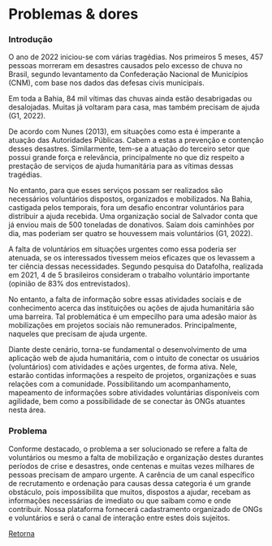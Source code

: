 # Problemas & dores

### Introdução

O ano de 2022 iniciou-se com várias tragédias. Nos primeiros 5 meses, 457 pessoas morreram em desastres causados pelo excesso de chuva no Brasil, segundo levantamento da Confederação Nacional de Municípios (CNM), com base nos dados das defesas civis municipais.

Em toda a Bahia, 84 mil vítimas das chuvas ainda estão desabrigadas ou desalojadas. Muitas já voltaram para casa, mas também precisam de ajuda (G1, 2022).

De acordo com Nunes (2013), em situações como esta é imperante a atuação das Autoridades Públicas. Cabem a estas a prevenção e contenção desses desastres. Similarmente, tem-se a atuação do terceiro setor que possui grande força e relevância, principalmente no que diz respeito a prestação de serviços de ajuda humanitária para as vítimas dessas tragédias.

No entanto, para que esses serviços possam ser realizados são necessários voluntários dispostos, organizados e mobilizados. Na Bahia, castigada pelos temporais, fora um desafio encontrar voluntários para distribuir a ajuda recebida. Uma organização social de Salvador conta que já enviou mais de 500 toneladas de donativos. Saíam dois caminhões por dia, mas poderiam ser quatro se houvessem mais voluntários (G1, 2022).

A falta de voluntários em situações urgentes como essa poderia ser atenuada, se os interessados tivessem meios eficazes que os levassem a ter ciência dessas necessidades. Segundo pesquisa do Datafolha, realizada em 2021, 4 de 5 brasileiros consideram o trabalho voluntário importante (opinião de 83% dos entrevistados).

No entanto, a falta de informação sobre essas atividades sociais e de conhecimento acerca das instituições ou ações de ajuda humanitária são uma barreira. Tal problemática é um empecilho para uma adesão maior às mobilizações em projetos sociais não remunerados. Principalmente, naqueles que precisam de ajuda urgente.

Diante deste cenário, torna-se fundamental o desenvolvimento de uma aplicação web de ajuda humanitária, com o intuito de conectar os usuários (voluntários) com atividades e ações urgentes, de forma ativa. Nele, estarão contidas informações a respeito de projetos, organizações e suas relações com a comunidade. Possibilitando um acompanhamento, mapeamento de informações sobre atividades voluntárias disponíveis com agilidade, bem como a possibilidade de se conectar às ONGs atuantes nesta área.

### Problema

Conforme destacado, o problema a ser solucionado se refere a falta de voluntários ou mesmo a falta de mobilização e organização destes durantes períodos de crise e desastres, onde centenas e muitas vezes milhares de pessoas precisam de amparo urgente. A carência de um canal específico de recrutamento e ordenação para causas dessa categoria é um grande obstáculo, pois impossibilita que muitos, dispostos a ajudar, recebam as informações necessárias de imediato ou que saibam como e onde contribuir. Nossa plataforma fornecerá cadastramento organizado de ONGs e voluntários e será o canal de interação entre estes dois sujeitos.

[Retorna](../README.md)
